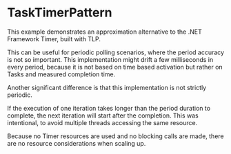 # TaskTimerPattern

This example demonstrates an approximation alternative to the .NET Framework Timer, built with TLP.

This can be useful for periodic polling scenarios, where the period accuracy is not so important. This implementation might drift a few milliseconds in every period, because it is not based on time based activation but rather on Tasks and measured completion time.

Another significant difference is that this implementation is not strictly periodic.

If the execution of one iteration takes longer than the period duration to complete, the next iteration will start after the completion. This was intentional, to avoid multiple threads accessing the same resource.

Because no Timer resources are used and no blocking calls are made, there are no resource considerations when scaling up.
